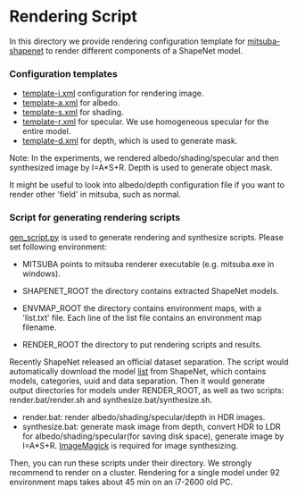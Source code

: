 # Rendering Script

In this directory we provide rendering configuration template for [mitsuba-shapenet](https://github.com/shi-jian/mitsuba-shapenet]) to render different components of a ShapeNet model.

### Configuration templates

* [template-i.xml](template-i.xml) configuration for rendering image.
* [template-a.xml](template-a.xml) for albedo.
* [template-s.xml](template-s.xml) for shading.
* [template-r.xml](template-r.xml) for specular. We use homogeneous specular for the entire model.
* [template-d.xml](template-d.xml) for depth, which is used to generate mask.

Note: In the experiments, we rendered albedo/shading/specular and then synthesized image by I=A*S+R. Depth is used to generate object mask.

It might be useful to look into albedo/depth configuration file if you want to render other 'field' in mitsuba, such as normal.

### Script for generating rendering scripts

[gen_script.py](gen_script.py) is used to generate rendering and synthesize scripts. Please set following environment:

* MITSUBA
points to mitsuba renderer executable (e.g. mitsuba.exe in windows).

* SHAPENET_ROOT
 the directory contains extracted ShapeNet models.

* ENVMAP_ROOT
the directory contains environment maps, with a 'list.txt' file. Each line of the list file contains an environment map filename.

* RENDER_ROOT
the directory to put rendering scripts and results.


Recently ShapeNet released an official dataset separation. The script would automatically download the model [list](http://shapenet.cs.stanford.edu/shapenet/obj-zip/SHREC16/all.csv) from ShapeNet, which contains models, categories, uuid and data separation. Then it would generate output directories for models under RENDER_ROOT, as well as two scripts: render.bat/render.sh and synthesize.bat/synthesize.sh.

* render.bat: render albedo/shading/specular/depth in HDR images.
* synthesize.bat: generate mask image from depth, convert HDR to LDR for albedo/shading/specular(for saving disk space), generate image by I=A*S+R. [ImageMagick](http://www.imagemagick.org) is required for image synthesizing.

Then, you can run these scripts under their directory. We strongly recommend to render on a cluster. Rendering for a single model under 92 environment maps takes about 45 min on an i7-2600 old PC.
